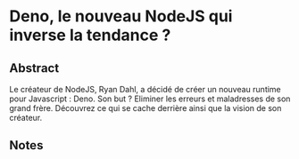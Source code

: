 # Deno, le nouveau NodeJS qui inverse la tendance ?

## Abstract
Le créateur de NodeJS, Ryan Dahl, a décidé de créer un nouveau runtime pour Javascript : Deno. Son but ? Eliminer les erreurs et maladresses de son grand frère. Découvrez ce qui se cache derrière ainsi que la vision de son créateur.

## Notes